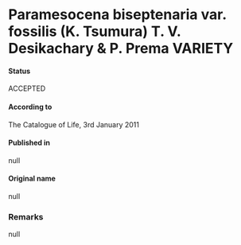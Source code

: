 Paramesocena biseptenaria var. fossilis (K. Tsumura) T. V. Desikachary & P. Prema VARIETY
=======

#### Status
ACCEPTED

#### According to
The Catalogue of Life, 3rd January 2011

#### Published in
null

#### Original name
null

### Remarks
null